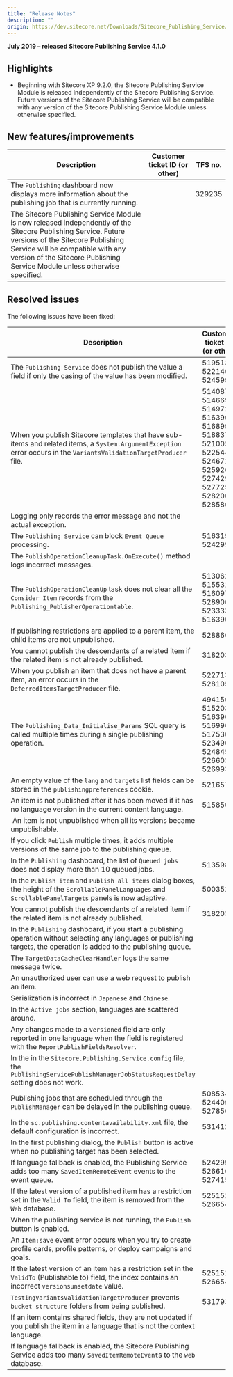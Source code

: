 ```yaml
---
title: "Release Notes"
description: ""
origin: https://dev.sitecore.net/Downloads/Sitecore_Publishing_Service/41/Sitecore_Publishing_Service_410/Release_Notes
---
```


**July 2019 – released Sitecore Publishing Service 4.1.0**

## Highlights

-   ​Beginning with Sitecore XP 9.2.0, the Sitecore Publishing Service Module is released independently of the Sitecore Publishing Service. Future versions of the Sitecore Publishing Service will be compatible with any version of the Sitecore Publishing Service Module unless otherwise specified.

## New features/improvements

 | Description | Customer ticket ID (or other) | TFS no. |
 | --- | --- | --- |
 | ​​​​​​​The `Publishing` dashboard now displays ​more information about the publishing job that is currently running. |  | 329235 |
 | ​The Sitecore Publishing Service Module is now released independently of the Sitecore Publishing Service. Future versions of the Sitecore Publishing Service will be compatible with any version of the Sitecore Publishing Service Module unless otherwise specified. |  |  |

## Resolved issues

The following issues have been fixed:

 | Description | Customer ticket ID (or other) | TFS no. |
 | --- | --- | --- |
 | ​​​​​​​​The `Publishing Service` does not publish the value a field if only the casing of the value has been modified. | 519513, 522140, 524599 | 290996 |
 | ​​​​​​​​When you publish Sitecore templates that have sub-items and related items, a `System.ArgumentException` error occurs in the `VariantsValidationTargetProducer​` file.​ | 514087, 514669, 514972, 516390, 516899, 518837, 521005, 522544, 524671, 525926, 527429, 527725, 528200, 528586 | 327115 |
 | ​​​​​​​​​​Logging only records the error message and not the actual exception. |  | 327119 |
 | ​The `Publishing Service` can block `Event Queue` processing​.​​​​​​​ | 516319, 524299 | 327097 |
 | ​The `PublishOperationCleanupTask.OnExecute()` method logs incorrect messages.​​​​​​​​​ |  | 327121 |
 | ​​​​​​​The `PublishOperationCleanUp` task​ does not clear all the `Consider Item` records from the `Publishing_PublisherOperationtable`.​ | 513062, 515531, 516097, 528900, 523333, 516390 | 327093 |
 | ​If publishing restrictions are applied to a parent item​, ​the child items are not unpublished.​​​​​​​ | 528860 | 327107 |
 | You cannot publish the descendants of a related item if the related item is not already published​.​​​​​​​ | 318203 | 327577 |
 | When you publish an item that does not have a parent item, ​​an error occurs in the `DeferredItemsTargetProducer` file.​​​​​​​ | 522713, 528105 | 327087 |
 | ​​​​​​​​The `Publishing_Data_Initialise_Params` SQL query is called multiple times during a single publishing operation.​ | 494156, 515203, 516390, 516996, 517530, 523496, 524845, 526603, 526993 | 327113 |
 | ​An empty value of the `lang` and `targets` list fields can be stored in the `publishingpreferences` cookie​.​​​​​​​ | 521657 | 311209 |
 | ​An item is not published after it has been moved if it has no language version in the current content language​.​​​​​​​ | 515850 | 327111 |
 | ​​​​​​​​ An item is not unpublished when all its versions became unpublishable​. |  | 327644 |
 | ​​If you click `Publish` multiple times, it adds multiple versions of the same job to the publishing queue.​​​​​​​​​ |  | 327105 |
 | ​​​​​​​In the `Publishing` dashboard, the list of `Queued jobs` does not display more than 10 queued jobs. | 513598 | 320235, 282148 |
 | ​​​​​​​​​​In the `Publish item` and `Publish all items` dialog boxes, the height of the `ScrollablePanelLanguages` and `ScrollablePanelTargets` panels is now adaptive. | 500352 | 327089 |
 | ​​​​​​​​You cannot publish the descendants of a related item if the related item is not already published.​ | 318203 | 327091 |
 | ​​​​​​​In the `Publishing` dashboard, if you start a publishing operation without selecting any languages or publishing targets, the operation is added to the publishing queue. |  | 326681 |
 | ​​​​​​​​The `TargetDataCacheClearHandler` logs the same message twice​.​ |  | 327101 |
 | ​​​​​​​​An unauthorized user can use a web request​ to publish an item. |  | 280331 |
 | ​​​​​​​​Serialization is incorrect in `Japanese` and `Chinese`. |  | 300010 |
 | In the `Active jobs` section, ​languages are scattered around.​​​​​​​ |  | 260101 |
 | ​​​​​​​Any changes made to a `Versioned` field are only reported in one language when the field is registered with the `ReportPublishFieldsResolver`. |  | 327117 |
 | ​​​​​​​In the in the `Sitecore.Publishing.Service.config` file, the `PublishingServicePublishManagerJobStatusRequestDelay` setting does not work. |  | 320201 |
 | ​Publishing jobs that are scheduled through the `PublishManager` can be delayed in the publishing queue.​​​​​​​ | 508534, 524409, 527850 | 277670 |
 | In the `sc.publishing.contentavailability.xml` file, the default configuration is incorrect.​​​​​​​ | 531412 | 329624, 297155 |
 | ​In the first publishing dialog, the `Publish` button is active when no publishing target has been selected.​​​​​​​ |  | 306142 |
 | ​​​​​​​If language fallback is enabled, the Publishing Service adds too many `SavedItemRemoteEvent` events to the event queue. | 524299, 526616, 527415 | 314713 |
 | ​​​​​​​If the latest version of a published item has a restriction set in the `Valid To` field, the item is removed from the `Web` database. | 525151, 526654 | 310786 |
 | When the publishing service is not running, ​the `Publish` button is enabled.​​​​​​​ |  | 326613 |
 | ​​​​​​​​An `Item:save` event error occurs when you try to create profile cards, profile patterns, or deploy campaigns and goals. |  | 288976 |
 | ​​​​​​​If the latest version of an item has a restriction set in the `ValidTo` (Publishable to) field, ​the index contains an incorrect `versionsunsetdate` value. | 525151, 526654 | 310787 |
 | ​`TestingVariantsValidationTargetProducer` prevents `bucket structure` folders from being published.​​​​​​​ | 531793 | 334116, 331065 |
 | If an item contains shared fields, they are not updated if you publish the item in a language that is not the context language. |  | 331671 |
 | ​If language fallback is enabled, the Sitecore Publishing Service adds too many `SavedItemRemoteEvent`s to the `web` database. ​​​​​​​ |  | 311084 |
